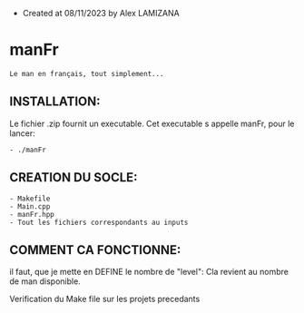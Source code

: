 - Created at 08/11/2023 by Alex LAMIZANA
# manFr
    Le man en français, tout simplement...

## INSTALLATION:
Le fichier .zip fournit un executable.
Cet executable s appelle manFr, pour le lancer:

    - ./manFr

## CREATION DU SOCLE:

    - Makefile
    - Main.cpp
    - manFr.hpp
    - Tout les fichiers correspondants au inputs

## COMMENT CA FONCTIONNE:

il faut, que je mette en DEFINE le nombre de "level":
Cla revient au nombre de man disponible.

Verification du Make file sur les projets precedants


